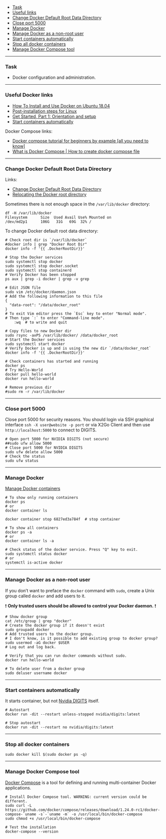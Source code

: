    - [Task](#task)
   - [Useful links](#useful)
   - [Change Docker Default Root Data Directory](#docker-root-dir)
   - [Close port 5000](#close-port)
   - [Manage Docker](#manage)
   - [Manage Docker as a non-root user](#non-root)
   - [Start containers automatically](#start-container)
   - [Stop all docker containers](#stop-all)
   - [Manage Docker Compose tool](#docker-compose)

---
### <a name="task" />Task
   - Docker configuration and administration.

---
### <a name="useful" />Useful Docker links

   - [How To Install and Use Docker on Ubuntu 18.04](https://www.digitalocean.com/community/tutorials/how-to-install-and-use-docker-on-ubuntu-18-04)
   - [Post-installation steps for Linux](https://docs.docker.com/install/linux/linux-postinstall)
   - [Get Started, Part 1: Orientation and setup](https://docs.docker.com/get-started)
   - [Start containers automatically](https://docs.docker.com/config/containers/start-containers-automatically)

Docker Compose links:
   - [Docker compose tutorial for beginners by example [all you need to know]](https://youtu.be/4EqysCR3mjo)
   - [What is Docker Compose | How to create docker compose file](https://youtu.be/HUpIoF_conA)


---
### <a name="docker-root-dir" />Change Docker Default Root Data Directory
Links:
  * [Change Docker Default Root Data Directory](https://medium.com/@calvineotieno010/change-docker-default-root-data-directory-a1d9271056f4)
  * [Relocating the Docker root directory](https://www.ibm.com/docs/en/z-anomaly-analytics/5.1.0?topic=compose-relocating-docker-root-directory)

Sometimes there is not enough space in the `/var/lib/docker` directory:
```shell
df -H /var/lib/docker
Filesystem      Size  Used Avail Use% Mounted on
/dev/md2p1      106G   31G   69G  32% /
```

To change Docker default root data directory:
```shell
# Check root dir is `/var/lib/docker`
#docker info | grep "Docker Root Dir"
docker info -f '{{ .DockerRootDir}}'

# Stop the Docker services
sudo systemctl stop docker
sudo systemctl stop docker.socket
sudo systemctl stop containerd
# Verify Docker has been stopped
ps aux | grep -i docker | grep -v grep

# Edit JSON file
sudo vim /etc/docker/daemon.json
# Add the following information to this file
{
  "data-root": "/data/docker_root"
}
# To exit Vim editor press the `Esc` key to enter "Normal mode".
# Then type `:` to enter "Command-line mode".
    :wq  # to write and quit

# Copy files to new Docker dir
sudo rsync -axPS /var/lib/docker/ /data/docker_root
# Start the Docker services
sudo systemctl start docker
# Verify Docker is up and is using the new dir `/data/docker_root`
docker info -f '{{ .DockerRootDir}}'

# Check containers has started and running
docker ps
# Try Hello-World
docker pull hello-world
docker run hello-world

# Remove previous dir
#sudo rm -r /var/lib/docker
```

---
### <a name="close-port" />Close port 5000

Close port 5000 for security reasons.
You should login via SSH graphical interface
`ssh -X user@website -p port` or via X2Go Client
and then use `http://localhost:5000` to connect to DIGITS.

```shell script
# Open port 5000 for NVIDIA DIGITS (not secure)
##sudo ufw allow 5000
# Close port 5000 for NVIDIA DIGITS
sudo ufw delete allow 5000
# Check the status
sudo ufw status
```

---
### <a name="manage" />Manage Docker
[Manage Docker containers](https://docs.docker.com/engine/reference/commandline/container/)

```shell script
# To show only running containers
docker ps
# or
docker container ls

docker container stop 6827ed3a784f  # stop container

# To show all containers
docker ps -a
# or
docker container ls -a

# Check status of the docker service. Press "Q" key to exit.
sudo systemctl status docker
# or
systemctl is-active docker 
```

---
### <a name="non-root" />Manage Docker as a non-root user

If you don’t want to preface the `docker` command with `sudo`,
create a Unix group called `docker` and add users to it.

:exclamation: **Only trusted users should be allowed
to control your Docker daemon.** :exclamation:

```shell script
# Show docker group
cat /etc/group | grep "docker"
# Create the docker group if it doesn't exist
sudo groupadd docker
# Add trusted users to the docker group.
# I don't know, is it possible to add existing group to docker group?
sudo usermod -aG docker $USER
# Log out and log back.

# Verify that you can run docker commands without sudo.
docker run hello-world

# To delete user from a docker group
sudo deluser username docker
```

---
### <a name="start-container" />Start containers automatically

It starts container, but not [Nvidia DIGITS](old/12_Nvidia_DIGITS.md) itself.

```shell script
# Autostart
docker run -dit --restart unless-stopped nvidia/digits:latest

# Stop autostart
docker run -dit --restart no nvidia/digits:latest
```

---
### <a name="stop-all" />Stop all docker containers

```shell script
sudo docker kill $(sudo docker ps -q)
```

---
### <a name="docker-compose" />Manage Docker Compose tool

[Docker Compose](https://docs.docker.com/compose) is a tool
for defining and running multi-container Docker applications.

```shell script
# Install Docker Compose tool. WARNING: current version could be different.
sudo curl -L https://github.com/docker/compose/releases/download/1.24.0-rc1/docker-compose-`uname -s`-`uname -m` -o /usr/local/bin/docker-compose
sudo chmod +x /usr/local/bin/docker-compose

# Test the installation
docker-compose --version
```
